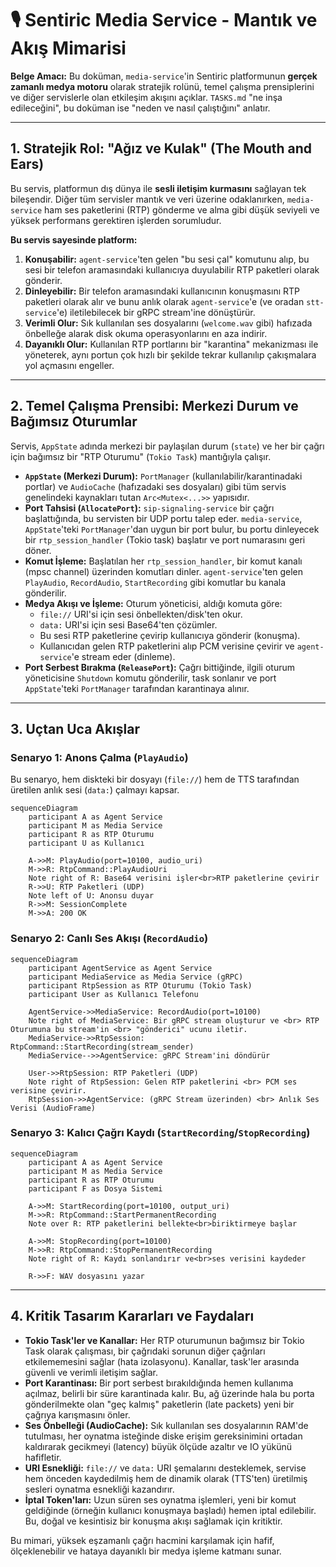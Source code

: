# 🎙️ Sentiric Media Service - Mantık ve Akış Mimarisi

**Belge Amacı:** Bu doküman, `media-service`'in Sentiric platformunun **gerçek zamanlı medya motoru** olarak stratejik rolünü, temel çalışma prensiplerini ve diğer servislerle olan etkileşim akışını açıklar. `TASKS.md` "ne inşa edileceğini", bu doküman ise "neden ve nasıl çalıştığını" anlatır.

---

## 1. Stratejik Rol: "Ağız ve Kulak" (The Mouth and Ears)

Bu servis, platformun dış dünya ile **sesli iletişim kurmasını** sağlayan tek bileşendir. Diğer tüm servisler mantık ve veri üzerine odaklanırken, `media-service` ham ses paketlerini (RTP) gönderme ve alma gibi düşük seviyeli ve yüksek performans gerektiren işlerden sorumludur.

**Bu servis sayesinde platform:**
1.  **Konuşabilir:** `agent-service`'ten gelen "bu sesi çal" komutunu alıp, bu sesi bir telefon aramasındaki kullanıcıya duyulabilir RTP paketleri olarak gönderir.
2.  **Dinleyebilir:** Bir telefon aramasındaki kullanıcının konuşmasını RTP paketleri olarak alır ve bunu anlık olarak `agent-service`'e (ve oradan `stt-service`'e) iletilebilecek bir gRPC stream'ine dönüştürür.
3.  **Verimli Olur:** Sık kullanılan ses dosyalarını (`welcome.wav` gibi) hafızada önbelleğe alarak disk okuma operasyonlarını en aza indirir.
4.  **Dayanıklı Olur:** Kullanılan RTP portlarını bir "karantina" mekanizması ile yöneterek, aynı portun çok hızlı bir şekilde tekrar kullanılıp çakışmalara yol açmasını engeller.

---

## 2. Temel Çalışma Prensibi: Merkezi Durum ve Bağımsız Oturumlar

Servis, `AppState` adında merkezi bir paylaşılan durum (`state`) ve her bir çağrı için bağımsız bir "RTP Oturumu" (`Tokio Task`) mantığıyla çalışır.

*   **`AppState` (Merkezi Durum):** `PortManager` (kullanılabilir/karantinadaki portlar) ve `AudioCache` (hafızadaki ses dosyaları) gibi tüm servis genelindeki kaynakları tutan `Arc<Mutex<...>>` yapısıdır.
*   **Port Tahsisi (`AllocatePort`):** `sip-signaling-service` bir çağrı başlattığında, bu servisten bir UDP portu talep eder. `media-service`, `AppState`'teki `PortManager`'dan uygun bir port bulur, bu portu dinleyecek bir `rtp_session_handler` (Tokio task) başlatır ve port numarasını geri döner.
*   **Komut İşleme:** Başlatılan her `rtp_session_handler`, bir komut kanalı (mpsc channel) üzerinden komutları dinler. `agent-service`'ten gelen `PlayAudio`, `RecordAudio`, `StartRecording` gibi komutlar bu kanala gönderilir.
*   **Medya Akışı ve İşleme:** Oturum yöneticisi, aldığı komuta göre:
    *   `file://` URI'si için sesi önbellekten/disk'ten okur.
    *   `data:` URI'si için sesi Base64'ten çözümler.
    *   Bu sesi RTP paketlerine çevirip kullanıcıya gönderir (konuşma).
    *   Kullanıcıdan gelen RTP paketlerini alıp PCM verisine çevirir ve `agent-service`'e stream eder (dinleme).
*   **Port Serbest Bırakma (`ReleasePort`):** Çağrı bittiğinde, ilgili oturum yöneticisine `Shutdown` komutu gönderilir, task sonlanır ve port `AppState`'teki `PortManager` tarafından karantinaya alınır.

---

## 3. Uçtan Uca Akışlar

### Senaryo 1: Anons Çalma (`PlayAudio`)

Bu senaryo, hem diskteki bir dosyayı (`file://`) hem de TTS tarafından üretilen anlık sesi (`data:`) çalmayı kapsar.

```mermaid
sequenceDiagram
    participant A as Agent Service
    participant M as Media Service
    participant R as RTP Oturumu
    participant U as Kullanıcı

    A->>M: PlayAudio(port=10100, audio_uri)
    M->>R: RtpCommand::PlayAudioUri
    Note right of R: Base64 verisini işler<br>RTP paketlerine çevirir
    R->>U: RTP Paketleri (UDP)
    Note left of U: Anonsu duyar
    R->>M: SessionComplete
    M->>A: 200 OK
```

### Senaryo 2: Canlı Ses Akışı (`RecordAudio`)

```mermaid
sequenceDiagram
    participant AgentService as Agent Service
    participant MediaService as Media Service (gRPC)
    participant RtpSession as RTP Oturumu (Tokio Task)
    participant User as Kullanıcı Telefonu

    AgentService->>MediaService: RecordAudio(port=10100)
    Note right of MediaService: Bir gRPC stream oluşturur ve <br> RTP Oturumuna bu stream'in <br> "gönderici" ucunu iletir.
    MediaService->>RtpSession: RtpCommand::StartRecording(stream_sender)
    MediaService-->>AgentService: gRPC Stream'ini döndürür

    User->>RtpSession: RTP Paketleri (UDP)
    Note right of RtpSession: Gelen RTP paketlerini <br> PCM ses verisine çevirir.
    RtpSession->>AgentService: (gRPC Stream üzerinden) <br> Anlık Ses Verisi (AudioFrame)
```

### Senaryo 3: Kalıcı Çağrı Kaydı (`StartRecording`/`StopRecording`)

```mermaid
sequenceDiagram
    participant A as Agent Service
    participant M as Media Service
    participant R as RTP Oturumu
    participant F as Dosya Sistemi

    A->>M: StartRecording(port=10100, output_uri)
    M->>R: RtpCommand::StartPermanentRecording
    Note over R: RTP paketlerini bellekte<br>biriktirmeye başlar

    A->>M: StopRecording(port=10100)
    M->>R: RtpCommand::StopPermanentRecording
    Note right of R: Kaydı sonlandırır ve<br>ses verisini kaydeder

    R->>F: WAV dosyasını yazar
```

---

## 4. Kritik Tasarım Kararları ve Faydaları

*   **Tokio Task'ler ve Kanallar:** Her RTP oturumunun bağımsız bir Tokio Task olarak çalışması, bir çağrıdaki sorunun diğer çağrıları etkilememesini sağlar (hata izolasyonu). Kanallar, task'ler arasında güvenli ve verimli iletişim sağlar.
*   **Port Karantinası:** Bir port serbest bırakıldığında hemen kullanıma açılmaz, belirli bir süre karantinada kalır. Bu, ağ üzerinde hala bu porta gönderilmekte olan "geç kalmış" paketlerin (late packets) yeni bir çağrıya karışmasını önler.
*   **Ses Önbelleği (AudioCache):** Sık kullanılan ses dosyalarının RAM'de tutulması, her oynatma isteğinde diske erişim gereksinimini ortadan kaldırarak gecikmeyi (latency) büyük ölçüde azaltır ve IO yükünü hafifletir.
*   **URI Esnekliği:** `file://` ve `data:` URI şemalarını desteklemek, servise hem önceden kaydedilmiş hem de dinamik olarak (TTS'ten) üretilmiş sesleri oynatma esnekliği kazandırır.
*   **İptal Token'ları:** Uzun süren ses oynatma işlemleri, yeni bir komut geldiğinde (örneğin kullanıcı konuşmaya başladı) hemen iptal edilebilir. Bu, doğal ve kesintisiz bir konuşma akışı sağlamak için kritiktir.

Bu mimari, yüksek eşzamanlı çağrı hacmini karşılamak için hafif, ölçeklenebilir ve hataya dayanıklı bir medya işleme katmanı sunar.